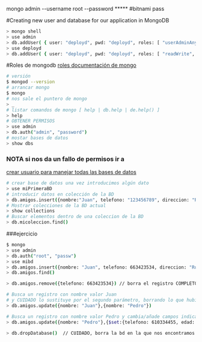 mongo admin --username root --password *****   #bitnami pass   


#Creating new user and database for our application in MongoDB
```bash
> mongo shell
> use admin
> db.addUser( { user: "deployd", pwd: "deployd", roles: [ "userAdminAnyDatabase" ] } )
> use deployd
> db.addUser( { user: "deployd", pwd: "deployd", roles: [ "readWrite", "dbAdmin" ] } )

```

#Roles de mongodb
[roles documentación de mongo](http://docs.mongodb.org/manual/reference/built-in-roles/)

```bash
# versión
$ mongod --version
# arrancar mongo
$ mongo
# nos sale el puntero de mongo
> _
# listar comandos de mongo [ help | db.help | de.help() ]
> help       
# OBTENER PERMISOS
> use admin
> db.auth("admin", "password")
# mostar bases de datos
> show dbs
```
### NOTA si nos da un fallo de permisos ir a 
[crear usuario para manejar todas las bases de datos](https://github.com/manviny/MongoDB/wiki/Usuarios)

```bash
# crear base de datos una vez introducimos algún dato
> use miPrimeraBD
# introducir datos en colección de la BD 
> db.amigos.insert({nombre:"Juan", telefono: "123456789", direccion: "Rue del Percebe, 13"})
# Mostrar colecciones de la BD actual
> show collections
# Buscar elementos dentro de una coleccion de la BD
> db.micoleccion.find()
```

###ejercicio
```bash
$ mongo
> use admin
> db.auth("root", "passw")
> use mibd
> db.amigos.insert({nombre: "Juan", telefono: 663423534, direccion: "Rue del Percebe"})
> db.amigos.find()  

> db.amigos.remove({telefono: 663423534}) // borra el registro COMPLETO  

# Busca un registro con nombre valor Juan 
# y CUIDADO lo sustituye por el segundo parámetro, borrando lo que hubiera
> db.amigos.update({nombre: "Juan"},{nombre: "Pedro"}) 

# Busca un registro con nombre valor Pedro y cambia/añade campos indicados
> db.amigos.update({nombre: "Pedro"},{$set:{telefono: 610334455, edad: 28 }})

> db.dropDatabase()  // CUIDADO, borra la bd en la que nos encontramos.


```

